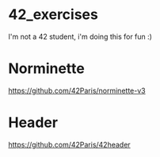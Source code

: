 # 42_exercises
I'm not a 42 student, i'm doing this for fun :)

# Norminette
https://github.com/42Paris/norminette-v3
# Header
https://github.com/42Paris/42header